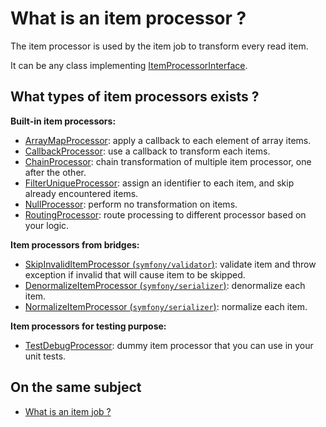 # What is an item processor ?

The item processor is used by the item job to transform every read item.

It can be any class implementing [ItemProcessorInterface](../../../src/Job/Item/ItemProcessorInterface.php).

## What types of item processors exists ?

**Built-in item processors:**
- [ArrayMapProcessor](../../../src/Job/Item/Processor/ArrayMapProcessor.php):
  apply a callback to each element of array items.
- [CallbackProcessor](../../../src/Job/Item/Processor/CallbackProcessor.php):
  use a callback to transform each items.
- [ChainProcessor](../../../src/Job/Item/Processor/ChainProcessor.php):
  chain transformation of multiple item processor, one after the other.
- [FilterUniqueProcessor](../../../src/Job/Item/Processor/FilterUniqueProcessor.php):
  assign an identifier to each item, and skip already encountered items.
- [NullProcessor](../../../src/Job/Item/Processor/NullProcessor.php):
  perform no transformation on items.
- [RoutingProcessor](../../../src/Job/Item/Processor/RoutingProcessor.php):
  route processing to different processor based on your logic.

**Item processors from bridges:**
- [SkipInvalidItemProcessor (`symfony/validator`)](https://github.com/yokai-php/batch-symfony-validator/blob/0.x/src/SkipInvalidItemProcessor.php):
  validate item and throw exception if invalid that will cause item to be skipped.
- [DenormalizeItemProcessor (`symfony/serializer`)](https://github.com/yokai-php/batch-symfony-serializer/blob/0.x/src/DenormalizeItemProcessor.php):
  denormalize each item.
- [NormalizeItemProcessor (`symfony/serializer`)](https://github.com/yokai-php/batch-symfony-serializer/blob/0.x/src/NormalizeItemProcessor.php):
  normalize each item.

**Item processors for testing purpose:**
- [TestDebugProcessor](../../../src/Test/Job/Item/Processor/TestDebugProcessor.php):
  dummy item processor that you can use in your unit tests.

## On the same subject

- [What is an item job ?](../item-job.md)
